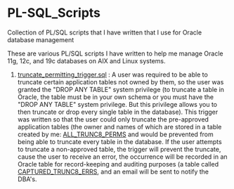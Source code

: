 # PL-SQL_Scripts
Collection of PL/SQL scripts that I have written that I use for Oracle database management 

These are various PL/SQL scripts I have written to help me manage Oracle 11g, 12c, and 19c databases on AIX and Linux systems.

1. [truncate_permitting_trigger.sql](/triggers/truncate_permitting_trigger/truncate_permitting_trigger.sql) : A user was required to be able to truncate certain application tables not owned by them, so the user was granted the "DROP ANY TABLE" system privilege (to truncate a table in Oracle, the table must be in your own schema or you must have the "DROP ANY TABLE" system privilege. But this privilege allows you to then truncate or drop every single table in the database). This trigger was written so that the user could only truncate the pre-approved application tables (the owner and names of which are stored in a table created by me: [ALL_TRUNC8_PERMS](/triggers/truncate_permitting_trigger/ALL_TRUNC8_PERMS.sql) and would be prevented from being able to truncate every table in the database. If the user attempts to truncate a non-approved table, the trigger will prevent the truncate, cause the user to receive an error, the occurrence will be recorded in an Oracle table for record-keeping and auditing purposes (a table called [CAPTURED_TRUNC8_ERRS](/triggers/truncate_permitting_trigger/CAPTURED_TRUNC8_ERRS.sql), and an email will be sent to notify the DBA's.     
